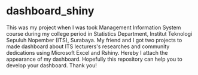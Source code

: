 # dashboard_shiny
This was my project when I was took Management Information System course during my college period in Statistics Department, Institut Teknologi Sepuluh Nopember (ITS), Surabaya. My friend and I got two projects to made dashboard about ITS lecturers's researches and community dedications using Microsoft Excel and Rshiny. Hereby I attach the appearance of my dashboard. Hopefully this repository can help you to develop your dashboard. Thank you!
